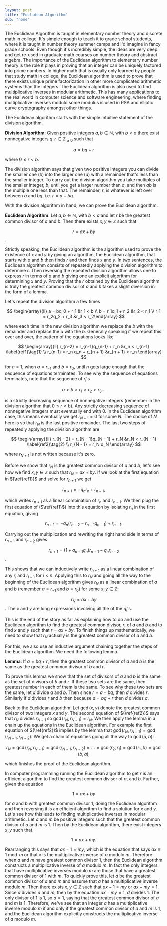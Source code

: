 ```yaml
---
layout: post
title: "Euclidean Algorithm"
sub: "none"
---
```


The Euclidean Algorithm is taught in elementary number theory and discrete math in college. It's simple enough to teach it to grade school students, where it is taught in number theory summer camps and I'd imagine in fancy grade schools. Even though it's incredibly simple, the ideas are very deep and get re-used in graduate math courses on number theory and abstract algebra. The importance of the Euclidean algorithm to elementary number theory is the role it plays in proving that an integer can be uniquely factored into prime numbers. In higher math that is usually only learned by people that study math in college, the Euclidean algorithm is used to prove that there exists unique prime factorization in other more complicated arithmetic systems than the integers. The Euclidean algorithm is also used to find multiplicative inverses in modular arithmetic. This has many applications to the real world in computer science and software engineering, where finding multiplicative inverses modulo some modulus is used in RSA and elliptic curve cryptography amongst other things. 

The Euclidean algorithm starts with the simple intuitive statement of the division algorithm.

**Division Algorithm**: Given positive integers $a,b \in \mathbb{N}$, with $b < a$ there exist nonnegative integers $q,r \in \mathbb{Z}_{\geq 0}$ such that

$$ a = bq + r $$

where $0 \leq r < b$.

The division algorithm says that given two positive integers you can divide the smaller one ($b$) into the larger one ($a$) with a remainder that's less than the smaller integer. To carry out the division algorithm you take multiples of the smaller integer, $b$, until you get a larger number than $a$, and then $qb$ is the multiple one less than that. The remainder, $r$, is whatever is left over between $a$ and $bq$, i.e.  $r = a - bq$.

With the division algorithm in hand, we can prove the Euclidean algorithm.

**Euclidean Algorithm**: Let $a,b \in \mathbb{N}$, with $b < a$ and let $r$ be the greatest common divisor of $a$ and $b$. Then there exists $x,y \in \mathbb{Z}$ such that

$$r = ax + by$$. 

Strictly speaking, the Euclidean algorithm is the algorithm used to prove the existence of $x$ and $y$ by giving an algorithm, the Euclidean algorithm, that starts with $a$ and $b$ then finds $r$ and then finds $x$ and $y$. In two sentences, the Euclidean algorithm consists of repeatedly applying the division algorithm to determine $r$. Then reversing the repeated division algorithm allows one to express $r$ in terms of $a$ and $b$ giving one an explicit algorithm for determining $x$ and $y$. Proving that the $r$ obtained by the Euclidean algorithm is truly the greatest common divisor of $a$ and $b$ takes a slight diversion in the form of a lemma.

Let's repeat the division algorithm a few times


$$
\begin{array}{ll} a = bq_0 + r_1 &r_1 < b \\
​                 b = r_1q_1 + r_2 &r_2 < r_1 \\
                  r_1 = r_2q_2 + r_3 &r_3 < r_2\end{array}
$$


where each time in the new division algorithm we replace the $b$ with the remainder and replace the $a$ with the $b$.  Generally speaking if we repeat this over and over, the pattern of the equations looks like


$$
\begin{array}{ll} r_{n-2} = r_{n-1}q_{n-1} + r_n &r_n < r_{n-1} \label{ref1}\tag{1} \\
                  r_{n-1} = r_n q_n + r_{n + 1} &r_{n + 1} < r_n  \end{array}
$$


for $n = 1$, when $a = r_{-1}$ and $b = r_0$, until $n$ gets large enough that the sequence of equations terminates. To see why the sequence of equations terminates, note that the sequence of $r_i$'s

$$a > b > r_1 > r_2 > r_3 \ldots $$

is a strictly decreasing sequence of nonnegative integers (remember in the division algorithm that $0 \leq r < b$). Any strictly decreasing sequence of nonnegative integers must eventually end with 0. In the Euclidean algorithm case, this means eventually we get $r_{N + 1} = 0$ for some $N$. The choice of $N$ here is so that $r_N$ is the last positive remainder. The last two steps of repeatedly applying the division algorithm are


$$
\begin{array}{ll} r_{N - 2} = r_{N - 1}q_{N - 1} + r_N &r_N < r_{N - 1} \label{ref2}\tag{2} \\ r_{N - 1} = r_N q_N \end{array}
$$


where $r_{N + 1}$ is not written because it's zero. 

Before we show that $r_N$ is the greatest common divisor of $a$ and $b$, let's see how we find $x, y \in \mathbb{Z}$ such that $r_N = ax + by$. If we look at the first equation in $(\ref{ref1})$ and solve for $r_{n+1}$ we get

$$r_{n+1} = -q_nr_n + r_{n-1},$$

which writes $r_{n+1}$ as a linear combination of $r_n$ and $r_{n-1}$. We then plug the first equation of ($\ref{ref1}$) into this equation by isolating $r_n$ in the first equation, giving

$$r_{n+1} = -q_n(r_{n-2} - r_{n-1}q_{n-1}) +r_{n-1}.$$

Carrying out the multiplication and rewriting the right hand side in terms of $r_{n-1}$ and $r_{n-2}$ gives

$$r_{n+1} = (1 + q_{n-1}q_n)r_{n-1}-q_nr_{n-2}$$.

This shows that we can inductively write $r_{n+1}$ as a linear combination of any $r_{i}$ and $r_{i +1}$ for $i<n$. Applying this to $r_N$ and going all the way to the beginning of the Euclidean algorithm gives $r_N$ as a linear combination of $a$ and $b$ (remember $a = r_{-1}$ and $b=r_0$) for some $x, y \in \mathbb{Z}$:

$$r_N = ax + by$$. The $x$ and $y$ are long expressions involving all the of the $q_i$'s.

This is the end of the story as far as explaining how to do and use the Euclidean algorithm to find the greatest common divisor, $r$, of $a$ and $b$ and to find $x$ and $y$ such that $r = ax + by$. To finish things up mathematically, we need to show that $r_N$ actually is the greatest common divisor of $a$ and $b$.

For this, we also use an inductive argument chaining together the steps of the Euclidean algorithm. We need the following lemma.

**Lemma**: If $a = bq + r$, then the greatest common divisor of $a$ and $b$ is the same as the greatest common divisor of $b$ and $r$.

To prove this lemma we show that the set of divisors of $a$ and $b$ is the same as the set of divisors of $b$ and $r$. If these two sets are the same, then greatest number in each of them is the same. To see why these two sets are the same, let $d$ divide $a$ and $b$. Then since $r = a -bq$, then $d$ divides $r$. Similarly if $d$ divides $r$ and $b$ then because $a = bq + r$ then $d$ divides $a$.

Back to the Euclidean algorithm. Let $\gcd(x, y)$ denote the greatest common divisor of two integers $x$ and $y$. The second equation of $(\ref{ref2})$ says that $r_N$ divides $r_{N-1}$ so $\gcd(r_N, r_{N-1}) = r_N$. We then apply the lemma in a chain up the equations in the Euclidean algorithm. For example the first equation of $(\ref{ref2})$ implies by the lemma that $\gcd(r_N, r_{N-1}) = \gcd(r_{N-1}, r_{N-2})$. We get a chain of equalities going all the way to $\gcd(a, b)$:

$$r_N = \gcd(r_N, r_{N-1}) = \gcd(r_{N-1}, r_{N-2}) = \ldots = \gcd(r_2, r_1) = \gcd(r_1, b) = \gcd(b, a),$$

which finishes the proof of the Euclidean algorithm.

In computer programming running the Euclidean algorithm to get $r$ is an efficient algorithm to find the greatest common divisor of $a$, and $b$. Further, given the equation

$$1 = ax + by$$

for $a$ and $b$ with greatest common divisor $1$, doing the Euclidean algorithm and then reversing it is an efficient algorithm to find a solution for $x$ and $y$. Let's see how this leads to finding multiplicative inverses in modular arithmetic. Let $a$ and $m$ be positive integers such that the greatest common divisor of $a$ and $m$ is $1$. Then by the Euclidean algorithm, there exist integers $x, y$ such that

$$1 = ax + my.$$

Rearranging this says that $ax - 1 = my$, which is the equation that says $ax \equiv 1 \bmod m$ or that $x$ is the multiplicative inverse of $a$ modulo $m$. Therefore when $a$ and $m$ have greatest common divisor $1$, then the Euclidean algorithm constructs a multiplicative inverse of $a$ modulo $m$. In fact the only integers that have multiplicative inverses modulo $m$ are those that have a greatest common divisor of $1$ with $m$. To quickly prove this, let $d$ be the greatest common divisor of $a$ and $m$ and assume that $a$ has a multiplicative inverse modulo $m$. Then there exists $x,y \in \mathbb{Z}$ such that $ax - 1 = my$ or $ax - my = 1$. Since $d$ divides $a$ and $m$, then by the equation $ax - my = 1$, $d$ divides $1$. The only divisor of $1$ is $1$, so $d=1$, saying that the greatest common divisor of $a$ and $m$ is $1$. Therefore, we've see that an integer $a$ has a multiplicative inverse modulo $m$ if and only if the greatest common divisor of $a$ and $m$ is $1$, and the Euclidean algorithm explicitly constructs the multiplicative inverse of $a$ modulo $m$. 
